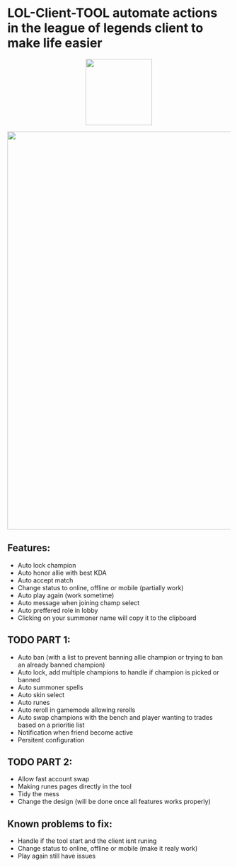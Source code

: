 # LOL-Client-TOOL automate actions in the league of legends client to make life easier
<p align="center"><img src="https://user-images.githubusercontent.com/21199858/166489461-f28fbae9-b620-474e-9fc6-7a58566e584b.png" width="150"></p>

<p align="center"><img src="https://user-images.githubusercontent.com/21199858/166520722-5824ad8b-d232-4d86-b78b-e25f507edc69.png" width="900"></p>

## Features:
 - Auto lock champion
 - Auto honor allie with best KDA
 - Auto accept match
 - Change status to online, offline or mobile (partially work)
 - Auto play again (work sometime)
 - Auto message when joining champ select
 - Auto preffered role in lobby
 - Clicking on your summoner name will copy it to the clipboard

## TODO PART 1:
 - Auto ban (with a list to prevent banning allie champion or trying to ban an already banned champion)
 - Auto lock, add multiple champions to handle if champion is picked or banned
 - Auto summoner spells
 - Auto skin select
 - Auto runes
 - Auto reroll in gamemode allowing rerolls
 - Auto swap champions with the bench and player wanting to trades based on a prioritie list
 - Notification when friend become active
 - Persitent configuration

## TODO PART 2:
 - Allow fast account swap
 - Making runes pages directly in the tool
 - Tidy the mess
 - Change the design (will be done once all features works properly)

## Known problems to fix:
 - Handle if the tool start and the client isnt runing
 - Change status to online, offline or mobile (make it realy work)
 - Play again still have issues
